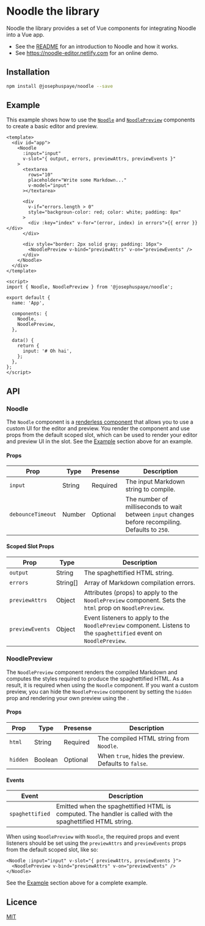 # Noodle the library

Noodle the library provides a set of Vue components for integrating Noodle into a Vue app.

- See the [README](https://github.com/JosephusPaye/noodle) for an introduction to Noodle and how it works.
- See <https://noodle-editor.netlify.com> for an online demo.

## Installation

```sh
npm install @josephuspaye/noodle --save
```

## Example

This example shows how to use the [`Noodle`](#Noodle) and [`NoodlePreview`](#NoodlePreview) components to create a basic editor and preview.

```vue
<template>
  <div id="app">
    <Noodle
      :input="input"
      v-slot="{ output, errors, previewAttrs, previewEvents }"
    >
      <textarea
        rows="10"
        placeholder="Write some Markdown..."
        v-model="input"
      ></textarea>

      <div
        v-if="errors.length > 0"
        style="backgroun-color: red; color: white; padding: 8px"
      >
        <div :key="index" v-for="(error, index) in errors">{{ error }}</div>
      </div>

      <div style="border: 2px solid gray; padding: 16px">
        <NoodlePreview v-bind="previewAttrs" v-on="previewEvents" />
      </div>
    </Noodle>
  </div>
</template>

<script>
import { Noodle, NoodlePreview } from '@josephuspaye/noodle';

export default {
  name: 'App',

  components: {
    Noodle,
    NoodlePreview,
  },

  data() {
    return {
      input: '# Oh hai',
    };
  },
};
</script>
```

## API

### Noodle

The `Noodle` component is a [renderless component](https://adamwathan.me/renderless-components-in-vuejs/) that allows you to use a custom UI for the editor and preview. You render the component and use props from the default scoped slot, which can be used to render your editor and preview UI in the slot. See the [Example](#example) section above for an example.

#### Props

| Prop              | Type   | Presense | Description                                                                                       |
| ----------------- | ------ | -------- | ------------------------------------------------------------------------------------------------- |
| `input`           | String | Required | The input Markdown string to compile.                                                             |
| `debounceTimeout` | Number | Optional | The number of milliseconds to wait between `input` changes before recompiling. Defaults to `250`. |

#### Scoped Slot Props

| Prop            | Type     | Description                                                                                                         |
| --------------- | -------- | ------------------------------------------------------------------------------------------------------------------- |
| `output`        | String   | The spaghettified HTML string.                                                                                      |
| `errors`        | String[] | Array of Markdown compilation errors.                                                                               |
| `previewAttrs`  | Object   | Attributes (props) to apply to the `NoodlePreview` component. Sets the `html` prop on `NoodlePreview`.              |
| `previewEvents` | Object   | Event listeners to apply to the `NoodlePreview` component. Listens to the `spaghettified` event on `NoodlePreview`. |

### NoodlePreview

The `NoodlePreview` component renders the compiled Markdown and computes the styles required to produce the spaghettified HTML. As a result, it is required when using the `Noodle` component. If you want a custom preview, you can hide the `NoodlePreview` component by setting the `hidden` prop and rendering your own preview using the .

#### Props

| Prop     | Type    | Presense | Description                                          |
| -------- | ------- | -------- | ---------------------------------------------------- |
| `html`   | String  | Required | The compiled HTML string from `Noodle`.              |
| `hidden` | Boolean | Optional | When `true`, hides the preview. Defaults to `false`. |

#### Events

| Event           | Description                                                                                                |
| --------------- | ---------------------------------------------------------------------------------------------------------- |
| `spaghettified` | Emitted when the spaghettified HTML is computed. The handler is called with the spaghettified HTML string. |

When using `NoodlePreview` with `Noodle`, the required props and event listeners should be set using the `previewAttrs` and `previewEvents` props from the default scoped slot, like so:

```vue
<Noodle :input="input" v-slot="{ previewAttrs, previewEvents }">
  <NoodlePreview v-bind="previewAttrs" v-on="previewEvents" />
</Noodle>
```

See the [Example](#example) section above for a complete example.

## Licence

[MIT](https://github.com/JosephusPaye/noodle/blob/master/LICENCE)
